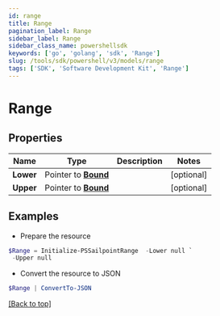 ```yaml
---
id: range
title: Range
pagination_label: Range
sidebar_label: Range
sidebar_class_name: powershellsdk
keywords: ['go', 'golang', 'sdk', 'Range'] 
slug: /tools/sdk/powershell/v3/models/range
tags: ['SDK', 'Software Development Kit', 'Range']
---
```



# Range

## Properties

Name | Type | Description | Notes
------------ | ------------- | ------------- | -------------
**Lower** |  Pointer to [**Bound**](bound) |  | [optional] 
**Upper** |  Pointer to [**Bound**](bound) |  | [optional] 

## Examples

- Prepare the resource
```powershell
$Range = Initialize-PSSailpointRange  -Lower null `
 -Upper null
```

- Convert the resource to JSON
```powershell
$Range | ConvertTo-JSON
```


[[Back to top]](#) 

